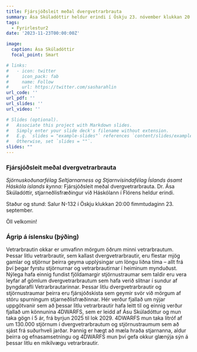 ```yaml
---
title: Fjársjóðsleit meðal dvergvetrarbrauta
summary: Ása Skúladóttir heldur erindi í Öskju 23. nóvember klukkan 20:00
tags:
  - Fyrirlestur2
date: '2023-11-23T00:00:00Z'

image:
  caption: Ása Skúladóttir
  focal_point: Smart

# links:
#   - icon: twitter
#     icon_pack: fab
#     name: Follow
#     url: https://twitter.com/sasharahlin
url_code: ''
url_pdf: ''
url_slides: ''
url_video: ''

# Slides (optional).
#   Associate this project with Markdown slides.
#   Simply enter your slide deck's filename without extension.
#   E.g. `slides = "example-slides"` references `content/slides/example-slides.md`.
#   Otherwise, set `slides = ""`.
slides: ""
---
```


### Fjársjóðsleit meðal dvergvetrarbrauta

_Sjörnuskoðunarfélag Seltjarnarness og Stjarnvísindafélag Íslands ásamt Háskóla íslands kynna:_
Fjársjóðsleit meðal dvergvetrarbrauta. Dr. Ása Skúladóttir, stjarneðlisfræðingur við Háskólann í Flórens heldur erindi.

Staður og stund: Salur N-132 í Öskju klukkan 20:00 fimmtudaginn 23. september.

Öll velkomin!

### Ágrip á íslensku (þýðing)

Vetrarbrautin okkar er umvafinn mörgum öðrum minni vetrarbrautum. Þessar litlu vetrarbrautir, sem kallast dvergvetrarbrautir, eru flestar mjög gamlar og stjörnur þeirra geyma upplýsingar um löngu liðna tíma – allt frá því þegar fyrstu stjörnurnar og vetrarbrautirnar í heiminum mynduðust. Nýlega hafa einnig fundist fjöldamargir stjörnustraumar sem taldir eru vera leyfar af gömlum dvergvetrarbrautum sem hafa verið slitnar í sundur af þyngdarafli Vetrarbrautarinnar. Þessar litlu dvergvetrarbrautir og stjörnustraumar þeirra eru fjársjóðskista sem geymir svör við mörgum af stóru spurningum stjarneðlisfræðinnar. Hér verður fjallað um nýjar uppgötvanir sem að þessar litlu vetrarbrautir hafa leitt til og einnig verður fjallað um könnunina 4DWARFS, sem er leidd af Ásu Skúladóttur og mun taka gögn í 5 ár, frá byrjun 2025 til lok 2029. 4DWARFS mun taka litróf af um 130.000 stjörnum í dvergvetrarbrautum og stjörnustraumum sem að sjást frá suðurhveli jarðar. Þannig er hægt að mæla hraða stjarnanna, aldur þeirra og efnasamsetningu og 4DWARFS mun því gefa okkur glænýja sýn á þessar litlu en mikilvægu vetrarbrautir.
